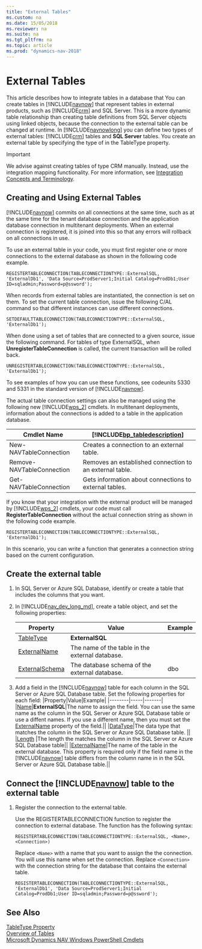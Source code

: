 ```yaml
---
title: "External Tables"
ms.custom: na
ms.date: 15/05/2018
ms.reviewer: na
ms.suite: na
ms.tgt_pltfrm: na
ms.topic: article
ms.prod: "dynamics-nav-2018"
---
```

# External Tables
This article describes how to integrate tables in a database that You can create tables in [!INCLUDE[navnow](includes/navnow_md.md)] that represent tables in external products, such as [!INCLUDE[crm](includes/crm_md.md)] and SQL Server. This is a more dynamic table relationship than creating table definitions from SQL Server objects using linked objects, because the connection to the external table can be changed at runtime. In [!INCLUDE[navnowlong](includes/navnowlong_md.md)] you can define two types of external tables: [!INCLUDE[crm](includes/crm_md.md)] tables and **SQL Server** tables. You create an external table by specifying the type of in the TableType property.  
  
> [!IMPORTANT]  
>  We advise against creating tables of type CRM manually. Instead, use the integration mapping functionality. For more information, see [Integration Concepts and Terminology](Dynamics-CRM-Integration-Concepts-and-Terminology.md).  
  
## Creating and Using External Tables  
[!INCLUDE[navnow](includes/navnow_md.md)] commits on all connections at the same time, such as at the same time for the tenant database connection and the application database connection in multitenant deployments. When an external connection is registered, it is joined into this so that any errors will rollback on all connections in use.  
  
To use an external table in your code, you must first register one or more connections to the external database as shown in the following code example.  
  
```  
REGISTERTABLECONNECTION(TABLECONNECTIONTYPE::ExternalSQL, 'ExternalDb1', 'Data Source=ProdServer1;Initial Catalog=ProdDb1;User ID=sqladmin;Password=p@ssword');  
```  
  
When records from external tables are instantiated, the connection is set on them. To set the current table connection, issue the following C/AL command so that different instances can use different connections.  
  
```  
SETDEFAULTTABLECONNECTION(TABLECONNECTIONTYPE::ExternalSQL, 'ExternalDb1');  
```  
  
When done using a set of tables that are connected to a given source, issue the following command. For tables of type ExternalSQL, when **UnregisterTableConnection** is called, the current transaction will be rolled back.  
  
```  
UNREGISTERTABLECONNECTION(TABLECONNECTIONTYPE::ExternalSQL, 'ExternalDb1');  
```  
  
To see examples of how you can use these functions, see codeunits 5330 and 5331 in the standard version of [!INCLUDE[navnow](includes/navnow_md.md)].  
  
The actual table connection settings can also be managed using the following new [!INCLUDE[wps_2](includes/wps_2_md.md)] cmdlets. In multitenant deployments, information about the connections is added to a table in the application database.  
  
|Cmdlet Name|[!INCLUDE[bp_tabledescription](includes/bp_tabledescription_md.md)]|  
|-----------------|---------------------------------------|  
|New-NAVTableConnection|Creates a connection to an external table.|  
|Remove-NAVTableConnection|Removes an established connection to an external table.|  
|Get-NAVTableConnection|Gets information about connections to external tables.|  
  
 If you know that your integration with the external product will be managed by [!INCLUDE[wps_2](includes/wps_2_md.md)] cmdlets, your code must call **RegisterTableConnection** without the actual connection string as shown in the following code example.  
  
```  
REGISTERTABLECONNECTION(TABLECONNECTIONTYPE::ExternalSQL, 'ExternalDb1');  
```  
  
In this scenario, you can write a function that generates a connection string based on the current configuration.  

## Create the external table
1. In SQL Server or Azure SQL Database, identify or create a table that includes the columns that you want.
2. In [!INCLUDE[nav_dev_long_md](includes/nav_dev_long_md.md)], create a table object, and set the following properties:

    |Property|Value|Example|
    |--------|-----|-------|
    |[TableType](tabletype-property)|**ExternalSQL**||
    |[ExternalName](externalname-property.md)|The name of the table in the external database.||
    |[ExternalSchema](externalschema-property.md)|The database schema of the external database.|dbo|

3. Add a field in the [!INCLUDE[navnow](includes/navnow_md.md)] table for each column in the SQL Server or Azure SQL Database table. Set the following properties
for each field:
    |Property|Value|Example|
    |--------|-----|-------|
    |[Name](name-property.md)|**ExternalSQL**|The name to assign the field. You can use the same name as the column in the SQL Server or Azure SQL Database table or use a diffent names. If you use a different name, then you must set the [ExternalName](externalname-property.md) property of the field.||
    |[DataType](data-type-property.md)|The data type that matches the column in the SQL Server or Azure SQL Database table. ||
    |[Length](datalength-property.md) |The length the matches the column in the SQL Server or Azure SQL Database table||
    |[ExternalName](externalname-property.md)|The name of the table in the external database. This property is required only if the field name in the [!INCLUDE[navnow](includes/navnow_md.md)] table differs from the column name in in the SQL Server or Azure SQL Database table.||

## Connect the [!INCLUDE[navnow](includes/navnow_md.md)] table to the external table

1. Register the connection to the external table.

    Use the REGISTERTABLECONNECTION function to register the connection to external database. The function has the following syntax:

    ```  
    REGISTERTABLECONNECTION(TABLECONNECTIONTYPE::ExternalSQL, <Name>, <Connection>)  
    ```   
    Replace `<Name>` with a name that you want to assign the the connection. You will use this name when set the connection. 
    Replace `<Connection>` with the connection string for the database that contains the external table. 

    ```  
    REGISTERTABLECONNECTION(TABLECONNECTIONTYPE::ExternalSQL, 'ExternalDb1', 'Data Source=ProdServer1;Initial Catalog=ProdDb1;User ID=sqladmin;Password=p@ssword');  
    ```
 
  
## See Also  
 [TableType Property](TableType-Property.md)   
 [Overview of Tables](Overview-of-Tables.md)   
 [Microsoft Dynamics NAV Windows PowerShell Cmdlets](Microsoft-Dynamics-NAV-Windows-PowerShell-Cmdlets.md)